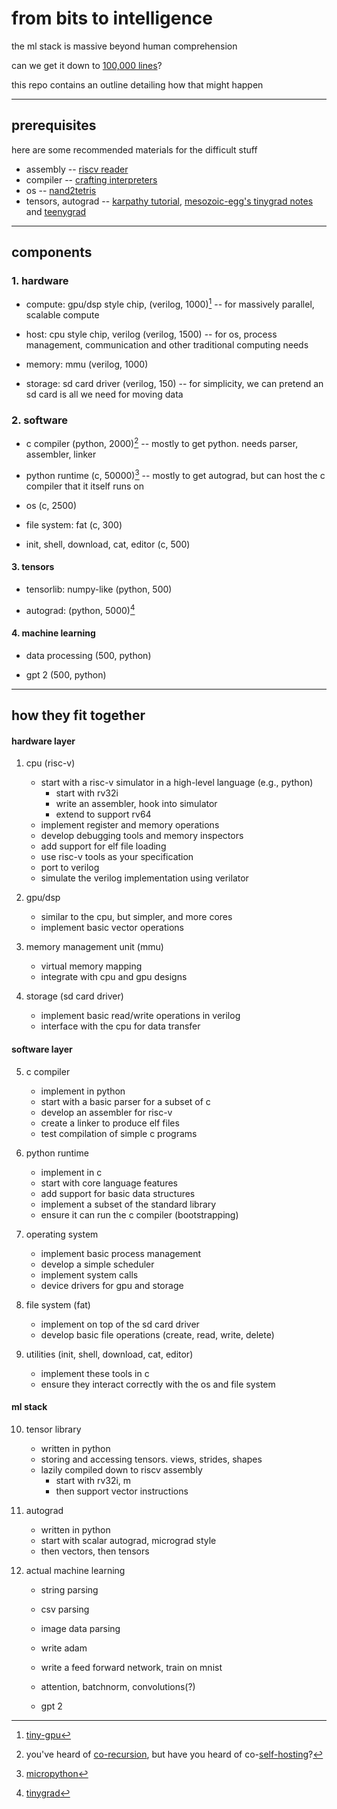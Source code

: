 # from bits to intelligence

the ml stack is massive beyond human comprehension

can we get it down to [100,000 lines](https://supaiku.com/from-bits-to-intelligence)?

this repo contains an outline detailing how that might happen

---

## prerequisites

here are some recommended materials for the difficult stuff

- assembly -- [riscv reader](http://riscvbook.com/)
- compiler -- [crafting interpreters](https://craftinginterpreters.com/)
- os -- [nand2tetris](https://www.nand2tetris.org/)
- tensors, autograd -- [karpathy tutorial](https://www.youtube.com/watch?v=vmj-3s1tku0), [mesozoic-egg's tinygrad notes](https://github.com/mesozoic-egg/tinygrad-notes) and [teenygrad](https://github.com/tinygrad/teenygrad)

---

## components

### 1. hardware

- compute: gpu/dsp style chip, (verilog, 1000)[^1] -- for massively parallel, scalable compute

- host: cpu style chip, verilog (verilog, 1500) -- for os, process management, communication and other traditional computing needs

- memory: mmu (verilog, 1000)

- storage: sd card driver (verilog, 150) -- for simplicity, we can pretend an sd card is all we need for moving data

### 2. software

- c compiler (python, 2000)[^2] -- mostly to get python. needs parser, assembler, linker

- python runtime (c, 50000)[^3] -- mostly to get autograd, but can host the c compiler that it itself runs on

- os (c, 2500) 

- file system: fat (c, 300)

- init, shell, download, cat, editor (c, 500)


#### 3. tensors

- tensorlib: numpy-like (python, 500)

- autograd: (python, 5000)[^4]

#### 4. machine learning

- data processing (500, python)

- gpt 2 (500, python)


---

## how they fit together

#### hardware layer

1. cpu (risc-v)
    - start with a risc-v simulator in a high-level language (e.g., python)
        - start with rv32i
        - write an assembler, hook into simulator
        - extend to support rv64
    - implement register and memory operations
    - develop debugging tools and memory inspectors
    - add support for elf file loading
    - use risc-v tools as your specification
    - port to verilog
    - simulate the verilog implementation using verilator

2. gpu/dsp
   - similar to the cpu, but simpler, and more cores
   - implement basic vector operations

3. memory management unit (mmu)
   - virtual memory mapping
   - integrate with cpu and gpu designs

4. storage (sd card driver)
   - implement basic read/write operations in verilog
   - interface with the cpu for data transfer

#### software layer

5. c compiler
   - implement in python
   - start with a basic parser for a subset of c
   - develop an assembler for risc-v
   - create a linker to produce elf files
   - test compilation of simple c programs

6. python runtime
   - implement in c
   - start with core language features
   - add support for basic data structures
   - implement a subset of the standard library
   - ensure it can run the c compiler (bootstrapping)

7. operating system
   - implement basic process management
   - develop a simple scheduler
   - implement system calls
   - device drivers for gpu and storage

8. file system (fat)
   - implement on top of the sd card driver
   - develop basic file operations (create, read, write, delete)

9. utilities (init, shell, download, cat, editor)
   - implement these tools in c
   - ensure they interact correctly with the os and file system

#### ml stack

10. tensor library
    - written in python
    - storing and accessing tensors. views, strides, shapes
    - lazily compiled down to riscv assembly
        - start with rv32i, m
        - then support vector instructions

11. autograd
    - written in python
    - start with scalar autograd, micrograd style
    - then vectors, then tensors

12. actual machine learning
    - string parsing
    - csv parsing
    - image data parsing

    - write adam 
    - write a feed forward network, train on mnist
    - attention, batchnorm, convolutions(?)
    - gpt 2

[^1]: [tiny-gpu](https://github.com/adam-maj/tiny-gpu)

[^2]: you've heard of [co-recursion](https://en.wikipedia.org/wiki/corecursion#:~:text=put%19simply%2c%20corecursive%20algorithms%20use,produce%20further%20bits%20of%20data.), but have you heard of co-[self-hosting](https://en.wikipedia.org/wiki/self-hosting_(compilers))?

[^3]: [micropython](https://github.com/micropython/micropython)

[^4]: [tinygrad](https://github.com/tinygrad/tinygrad)
